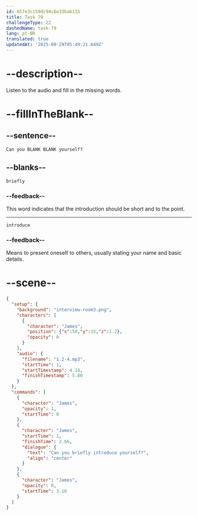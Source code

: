 ```yaml
---
id: 657e3c159dc94c6e33ba6115
title: Task 79
challengeType: 22
dashedName: task-79
lang: pt-BR
translated: true
updatedAt: '2025-09-29T05:49:21.649Z'
---
```


<!--
AUDIO REFERENCE:
Can you briefly introduce yourself?
-->

# --description--

Listen to the audio and fill in the missing words.

# --fillInTheBlank--

## --sentence--

`Can you BLANK BLANK yourself?`

## --blanks--

`briefly`

### --feedback--

This word indicates that the introduction should be short and to the point.

---

`introduce`

### --feedback--

Means to present oneself to others, usually stating your name and basic details.

# --scene--

```json
{
  "setup": {
    "background": "interview-room3.png",
    "characters": [
      {
        "character": "James",
        "position": {"x":50,"y":15,"z":1.2},
        "opacity": 0
      }
    ],
    "audio": {
      "filename": "1.2-4.mp3",
      "startTime": 1,
      "startTimestamp": 4.14,
      "finishTimestamp": 5.80
    }
  },
  "commands": [
    {
      "character": "James",
      "opacity": 1,
      "startTime": 0
    },
    {
      "character": "James",
      "startTime": 1,
      "finishTime": 2.66,
      "dialogue": {
        "text": "Can you briefly introduce yourself?",
        "align": "center"
      }
    },
    {
      "character": "James",
      "opacity": 0,
      "startTime": 3.16
    }
  ]
}
```
